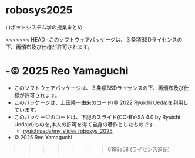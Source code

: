 # robosys2025
ロボットシステム学の授業まとめ

<<<<<<< HEAD
-このソフトウェアパッケージは、３条項BSDライセンスの下、再頒布及び仕様が許可されます。

-© 2025 Reo Yamaguchi
=======
- このソフトウェアパッケージは、３条項BSDライセンスの下、再頒布及び仕様が許可されます。
- このパッケージは、上田隆一由来のコード(© 2022 Ryuichi Ueda)を利用しています.
- このパッケージのコードは、下記のスライド(CC-BY-SA 4.0 by Ryuichi Ueda)のものを,本人の許可を得て自身の著作としたものです.
    - [ryuichiueda/my_slides robosys_2025](https://github.com/ryuichiueda/slides_marp/tree/master/prob_robotics_2025)
- © 2025 Reo Yamaguchi
>>>>>>> 6199a58 (ライセンス追記)
